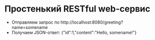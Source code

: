 # Простенький RESTful web-сервис

- Отправляем запрос по http://localhost:8080/greeting?name=somename
- Получаем JSON-ответ: {"id":1,"content":"Hello, somename!"}
